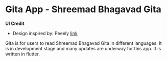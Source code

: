 # Gita App - Shreemad Bhagavad Gita

<!-- **Packages we are using:**

- flutter_svg: [link](https://pub.dev/packages/flutter_svg) -->

<!-- **Fonts**

- Poppins [link](https://fonts.google.com/specimen/Poppins) -->

**UI Credit**

- Design inspired by: Peeely [link](https://www.uplabs.com/posts/free-book-reading-app)

Gita is for users to read Shreemad Bhagavad Gita in different languages. It is in development stage and many updates are underway for this app. It is written in flutter.
